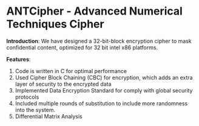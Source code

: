 # ANTCipher - Advanced Numerical Techniques Cipher

**Introduction**:
We have designed a 32-bit-block encryption cipher to mask confidential content, optimized for 32 bit intel x86 platforms.

**Features**:
1. Code is written in C for optimal performance
2. Used Cipher Block Chaining (CBC) for encryption, which adds an extra layer of security to the encrypted data
3. Implemented Data Encryption Standard for comply with global security protocols
4. Included multiple rounds of substitution to include more randomness into the system.
5. Differential Matrix Analysis


